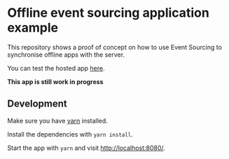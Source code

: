 # Offline event sourcing application example

This repository shows a proof of concept on how to use Event Sourcing to synchronise 
offline apps with the server.

You can test the hosted app [here](https://offline-event-sourcing-application.netlify.com/).

**This app is still work in progress**

## Development
Make sure you have [yarn](https://yarnpkg.com/lang/en/) installed.

Install the dependencies with `yarn install`.

Start the app with `yarn` and visit [http://localhost:8080/](http://localhost:8080/).
